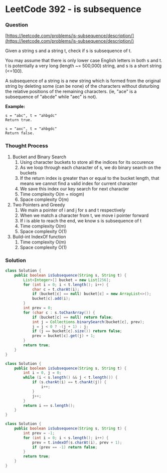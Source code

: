 # LeetCode 392 - is subsequence



### Question <a href="#question" id="question"></a>

[https://leetcode.com/problems/is-subsequence/description/](https://leetcode.com/problems/is-subsequence/description/)

Given a string s and a string t, check if s is subsequence of t.

You may assume that there is only lower case English letters in both s and t. t is potentially a very long (length \~= 500,000) string, and s is a short string (<=100).

A subsequence of a string is a new string which is formed from the original string by deleting some (can be none) of the characters without disturbing the relative positions of the remaining characters. (ie, "ace" is a subsequence of "abcde" while "aec" is not).

**Example:**

```
s = "abc", t = "ahbgdc"
Return true.

s = "axc", t = "ahbgdc"
Return false.
```

### Thought Process <a href="#thought-process" id="thought-process"></a>

1. Bucket and Binary Search
   1. Using character buckets to store all the indices for its occurence
   2. As we loop through each character of s, we do binary search on the buckets
   3. If the return index is greater than or equal to the bucket length, that means we cannot find a valid index for current character
   4. We save this index our key search for next character
   5. Time complexity O(m + nlogm)
   6. Space complexity O(m)
2. Two Pointers and Greedy
   1. We main a pointer of i and j for s and t respectively
   2. When we match a character from t, we move i pointer forward
   3. If i is able to reach the end, we know s is subsequence of t
   4. Time complexity O(m)
   5. Space complexity O(1)
3. Build-int IndexOf function
   1. Time complexity O(m)
   2. Space complexity O(1)

### Solution <a href="#solution" id="solution"></a>

```java
class Solution {
    public boolean isSubsequence(String s, String t) {
        List<Integer>[] bucket = new List[256];
        for (int i = 0; i < t.length(); i++) {
            char c = t.charAt(i);
            if (bucket[c] == null) bucket[c] = new ArrayList<>();
            bucket[c].add(i);
        }
        int prev = 0;
        for (char c : s.toCharArray()) {
            if (bucket[c] == null) return false;
            int j = Collections.binarySearch(bucket[c], prev);
            j = j < 0 ? -(j + 1) : j;
            if (j == bucket[c].size()) return false;
            prev = bucket[c].get(j) + 1;
        }
        return true;
    }
}
```

```java
class Solution {
    public boolean isSubsequence(String s, String t) {
        int i = 0, j = 0;
        while (i < s.length() && j < t.length()) {
            if (s.charAt(i) == t.charAt(j)) {
                i++;
            }
            j++;
        }
        return i == s.length();
    }
}
```

```java
class Solution {
    public boolean isSubsequence(String s, String t) {
        int prev = -1;
        for (int i = 0; i < s.length(); i++) {
            prev = t.indexOf(s.charAt(i), prev + 1);
            if (prev == -1) return false;
        }
        return true;
    }
}
```
